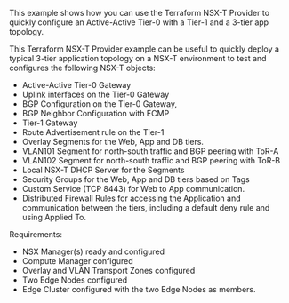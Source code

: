 This example shows how you can use the Terraform NSX-T Provider to quickly configure an Active-Active Tier-0 with a Tier-1 and a 3-tier app topology.

This Terraform NSX-T Provider example can be useful to quickly deploy a typical 3-tier application topology on a NSX-T environment to test and configures the following NSX-T objects: 

- Active-Active Tier-0 Gateway
- Uplink interfaces on the Tier-0 Gateway
- BGP Configuration on the Tier-0 Gateway,
- BGP Neighbor Configuration with ECMP
- Tier-1 Gateway
- Route Advertisement rule on the Tier-1
- Overlay Segments for the Web, App and DB tiers. 
- VLAN101 Segment for north-south traffic and BGP peering with ToR-A
- VLAN102 Segment for north-south traffic and BGP peering with ToR-B
- Local NSX-T DHCP Server for the Segments 
- Security Groups for the Web, App and DB tiers based on Tags
- Custom Service (TCP 8443) for Web to App communication.
- Distributed Firewall Rules for accessing the Application and communication between the tiers, including a default deny rule and using Applied To.

Requirements:

- NSX Manager(s) ready and configured
- Compute Manager configured
- Overlay and VLAN Transport Zones configured
- Two Edge Nodes configured
- Edge Cluster configured with the two Edge Nodes as members.